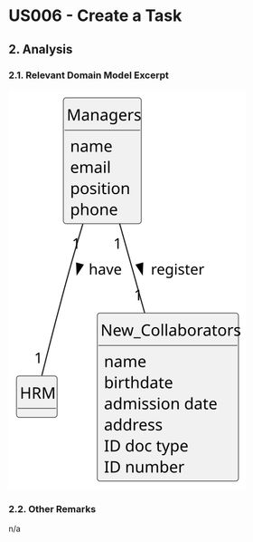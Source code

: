 # US006 - Create a Task 

## 2. Analysis

### 2.1. Relevant Domain Model Excerpt 

![us003-domain-model.svg](svg%2Fus003-domain-model.svg)

### 2.2. Other Remarks

n/a